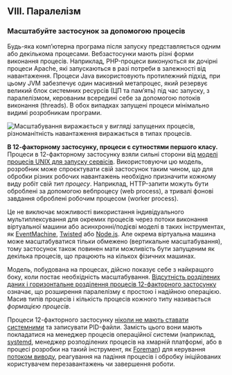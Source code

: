 ## VIII. Паралелізм
### Масштабуйте застосунок за допомогою процесів

Будь-яка компʼютерна програма після запуску представляється одним або декількома процесами. Вебзастосунки мають різні форми виконання процесів. Наприклад, PHP-процеси виконуються як дочірні процеси Apache, які запускаються в разі потреби в залежності від навантаження. Процеси Java використовують протилежний підхід, при цьому JVM забезпечує один масивний метапроцес, який резервує великий блок системних ресурсів (ЦП та памʼять) під час запуску, з паралелізмом, керованим всередині себе за допомогою потоків виконання (threads). В обох випадках запущені процеси мінімально видимі розробникам програми.

![Масштабування виражається у вигляді запущених процесів, різноманітність навантаження виражається в типах процесів.](/images/process-types.png)

**В 12-факторному застосунку, процеси є сутностями першого класу.** Процеси в 12-факторному застосунку взяли сильні сторони від [моделі процесів UNIX для запуску сервісів](https://adam.herokuapp.com/past/2011/5/9/applying_the_unix_process_model_to_web_apps/). Використовуючи цю модель, розробник може спроєктувати свій застосунок таким чином, що для обробки різних робочих навантажень необхідно призначити кожному виду робіт свій *тип процесу*. Наприклад, HTTP-запити можуть бути оброблені за допомогою вебпроцесу (web process), а тривалі фонові завдання оброблені робочим процесом (worker process).

Це не виключає можливості використання індивідуального мультиплексування для окремих процесів через потоки виконання віртуальної машини або асинхронні/подієві моделі в таких інструментах, як [EventMachine](https://github.com/eventmachine/eventmachine), [Twisted](http://twistedmatrix.com/trac/) або [Node.js](http://nodejs.org/). Але окрема віртуальна машина може масштабуватися тільки обмежено (вертикальне масштабування), тому застосунок також повинен мати можливість бути запущеним як декілька процесів, що працюють на кількох фізичних машинах.

Модель, побудована на процесах, дійсно показує себе з найкращого боку, коли постає необхідність масштабування. [Відсутність розділених даних і горизонтальне розділення процесів 12-факторного застосунку](./processes) означає, що розширення паралелізму є простою і надійною операцією. Масив типів процесів і кількість процесів кожного типу називається *формацією процесів*.

Процеси 12-факторного застосунку [ніколи не мають ставати системними](http://dustin.github.com/2010/02/28/running-processes.html) та записувати PID-файли. Замість цього вони мають покладатися на менеджер процесів операційної системи (наприклад, [systemd](https://www.freedesktop.org/wiki/Software/systemd/), менеджер розподілених процесів на хмарній платформі, або в процесі розробки на такий інструмент, як [Foreman](http://blog.daviddollar.org/2011/05/06/introducing-foreman.html)) для керування [потоком виводу](./logs), реагування на падіння процесів і обробку ініційованих користувачем перезавантажень чи завершення роботи.
